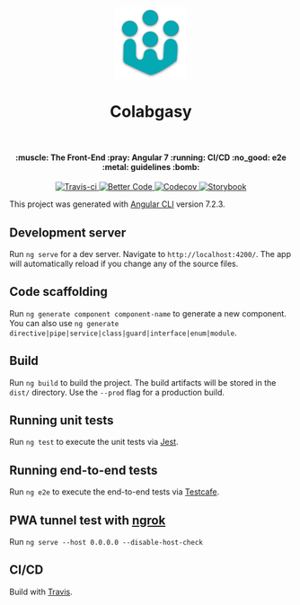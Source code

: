 <h1 align="center">
<br>
  <img src="https://raw.githubusercontent.com/raknjarasoa/colabgasy/master/src/assets/icons/icon-128x128.png" alt="Colabgasy" width="128">
  <br>
    <br>
  Colabgasy
  <br>
</h1>

<br>

<h4 align="center">:muscle: The Front-End :pray: Angular 7 :running: CI/CD :no_good: e2e :metal: guidelines :bomb:</h4>

<p align="center">
  <a href="https://travis-ci.com/raknjarasoa/colabgasy" target="_blank" rel="noopener noreferrer">
    <img src="https://travis-ci.com/raknjarasoa/colabgasy.svg?branch=master" alt="Travis-ci">
  </a>

  <a href="https://bettercodehub.com/results/raknjarasoa/colabgasy" target="_blank" rel="noopener noreferrer">
    <img src="https://bettercodehub.com/edge/badge/raknjarasoa/colabgasy?branch=master" alt="Better Code">
  </a>

  <a href="https://codecov.io/gh/raknjarasoa/colabgasy" target="_blank" rel="noopener noreferrer">
    <img src="https://codecov.io/gh/raknjarasoa/colabgasy/branch/master/graph/badge.svg" alt="Codecov"/>
  </a>
      
  <a href="http://raknjarasoa.com/colabgasy" target="_blank" rel="noopener noreferrer">
    <img src="https://github.com/storybooks/press/raw/master/badges/storybook.svg?sanitize=true" alt="Storybook" style="max-width:100%;">
  </a>
</p>

This project was generated with [Angular CLI](https://github.com/angular/angular-cli) version 7.2.3.

## Development server

Run `ng serve` for a dev server. Navigate to `http://localhost:4200/`. The app will automatically reload if you change any of the source files.

## Code scaffolding

Run `ng generate component component-name` to generate a new component. You can also use `ng generate directive|pipe|service|class|guard|interface|enum|module`.

## Build

Run `ng build` to build the project. The build artifacts will be stored in the `dist/` directory. Use the `--prod` flag for a production build.

## Running unit tests

Run `ng test` to execute the unit tests via [Jest](https://jestjs.io/docs/en/getting-started).

## Running end-to-end tests

Run `ng e2e` to execute the end-to-end tests via [Testcafe](https://devexpress.github.io/testcafe/documentation/getting-started).

## PWA tunnel test with [ngrok](https://dashboard.ngrok.com/get-started)

Run `ng serve --host 0.0.0.0 --disable-host-check`

## CI/CD

Build with [Travis](https://travis-ci.com/raknjarasoa/colabgasy).
